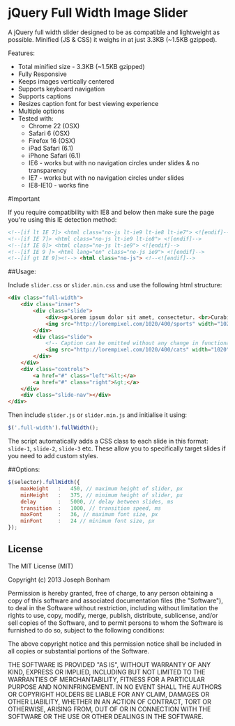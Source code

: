 # jQuery Full Width Image Slider

A jQuery full width slider designed to be as compatible and lightweight as possible. Minified (JS & CSS) it weighs in at just 3.3KB (~1.5KB gzipped).

Features:

* Total minified size - 3.3KB (~1.5KB gzipped)
* Fully Responsive
* Keeps images vertically centered
* Supports keyboard navigation
* Supports captions
* Resizes caption font for best viewing experience
* Multiple options
* Tested with:
	* Chrome 22 (OSX)
	* Safari 6 (OSX)
	* Firefox 16 (OSX)
	* iPad Safari (6.1)
	* iPhone Safari (6.1)
	* IE6 - works but with no navigation circles under slides & no transparency
	* IE7 - works but with no navigation circles under slides 
	* IE8-IE10 - works fine

#Important

If you require compatibility with IE8 and below then make sure the page you're using this IE detection method:

```html
<!--[if lt IE 7]> <html class="no-js lt-ie9 lt-ie8 lt-ie7"> <![endif]-->
<!--[if IE 7]> <html class="no-js lt-ie9 lt-ie8"> <![endif]-->
<!--[if IE 8]> <html class="no-js lt-ie9"> <![endif]-->
<!--[if IE 9 ]> <html lang="en" class="no-js ie9"> <![endif]-->
<!--[if gt IE 9]><!--> <html class="no-js"> <!--<![endif]-->
```


##Usage:



Include `slider.css` or `slider.min.css` and use the following html structure:

```html
<div class="full-width">
	<div class="inner">
		<div class="slide">
			<div><p>Lorem ipsum dolor sit amet, consectetur. <br>Curabitur molestie elit et ultricies vehicula.</p></div>
			<img src="http://lorempixel.com/1020/400/sports" width="1020" height="400">
		</div>
		<div class="slide">
			<!-- Caption can be omitted without any change in functionality -->
			<img src="http://lorempixel.com/1020/400/cats" width="1020" height="400">
		</div>
	</div>
	<div class="controls">
		<a href="#" class="left">&lt;</a>
		<a href="#" class="right">&gt;</a>
	</div>
	<div class="slide-nav"></div>
</div>
```

Then include `slider.js` or `slider.min.js` and initialise it using:

```javascript
$('.full-width').fullWidth();
```

The script automatically adds a CSS class to each slide in this format: `slide-1`, `slide-2`, `slide-3` etc. These allow you to specifically target slides if you need to add custom styles.

 
##Options:

```javascript
$(selector).fullWidth({
	maxHeight	:	450, // maximum height of slider, px
	minHeight	:	375, // minimum height of slider, px
	delay		:	5000, // delay between slides, ms
	transition	:	1000, // transition speed, ms
	maxFont		:	36, // maximum font size, px
	minFont		:	24 // minimum font size, px
});
```	
## License 

The MIT License (MIT)

Copyright (c) 2013 Joseph Bonham

Permission is hereby granted, free of charge, to any person obtaining a copy of
this software and associated documentation files (the "Software"), to deal in
the Software without restriction, including without limitation the rights to
use, copy, modify, merge, publish, distribute, sublicense, and/or sell copies of
the Software, and to permit persons to whom the Software is furnished to do so,
subject to the following conditions:

The above copyright notice and this permission notice shall be included in all
copies or substantial portions of the Software.

THE SOFTWARE IS PROVIDED "AS IS", WITHOUT WARRANTY OF ANY KIND, EXPRESS OR
IMPLIED, INCLUDING BUT NOT LIMITED TO THE WARRANTIES OF MERCHANTABILITY, FITNESS
FOR A PARTICULAR PURPOSE AND NONINFRINGEMENT. IN NO EVENT SHALL THE AUTHORS OR
COPYRIGHT HOLDERS BE LIABLE FOR ANY CLAIM, DAMAGES OR OTHER LIABILITY, WHETHER
IN AN ACTION OF CONTRACT, TORT OR OTHERWISE, ARISING FROM, OUT OF OR IN
CONNECTION WITH THE SOFTWARE OR THE USE OR OTHER DEALINGS IN THE SOFTWARE.
